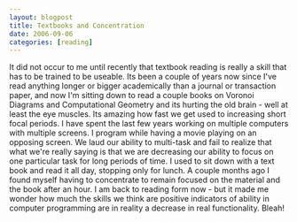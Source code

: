 ```yaml
---
layout: blogpost
title: Textbooks and Concentration
date: 2006-09-06
categories: [reading]
---
```

It did not occur to me until recently that textbook reading is really a skill that has to be trained to be useable. Its been a couple of years now since I've read anything longer or bigger academically than a journal or transaction paper, and now I'm sitting down to read a couple books on Voronoi Diagrams and Computational Geometry and its hurting the old brain - well at least the eye muscles. Its amazing how fast we get used to increasing short focal periods. I have spent the last few years working on multiple computers with multiple screens. I program while having a movie playing on an opposing screen. We laud our ability to multi-task and fail to realize that what we're really saying is that we are decreasing our ability to focus on one particular task for long periods of time. I used to sit down with a text book and read it all day, stopping only for lunch. A couple months ago I found myself having to concentrate to remain focused on the material and the book after an hour. I am back to reading form now - but it made me wonder how much the skills we think are positive indicators of ability in computer programming are in reality a decrease in real functionality. Bleah!
